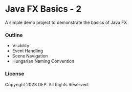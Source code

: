 # Java FX Basics - 2

A simple demo project to demonstrate the basics of Java FX

### Outline
- Visibility
- Event Handling
- Scene Navigation
- Hungarian Naming Convention

### License
Copyright 2023 DEP. All Rights Reserved.